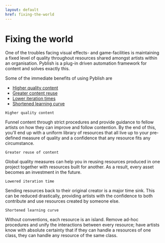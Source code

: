 ```yaml
---
layout: default
href: fixing-the-world
---
```



# Fixing the world

One of the troubles facing visual effects- and game-facilities is maintaining a fixed level of quality throughout resources shared amongst artists within an organisation. Pyblish is a plug-in driven automation framework for content and solves exactly this.

Some of the immediate benefits of using Pyblish are

- [Higher quality content](#higher-quality-content)
- [Greater content reuse](#greater-reuse-of-content)
- [Lower iteration times](#lower-iteration-time)
- [Shortened learning curve](#shortened-learning-curve)

```
Higher quality content
```

Funnel content through strict procedures and provide guidance to fellow artists on how they can improve and follow contention. By the end of this, you'll end up with a uniform library of resources that all live up to your pre-defined measure of quality and a confidence that any resource fits any circumstance.

```
Greater reuse of content
```

Global quality measures can help you in reusing resources produced in one project together with resources built for another. As a result, every asset becomes an investment in the future.

```
Lowered iteration time
```

Sending resources back to their original creator is a major time sink. This can be reduced drastically, providing artists with the confidence to both contribute and use resources created by someone else.

```
Shortened learning curve
```

Without conventions, each resource is an island. Remove ad-hoc procedures and unify the interactions between every resource; have artists know with absolute certainty that if they can handle a resources of one class, they can handle any resource of the same class.